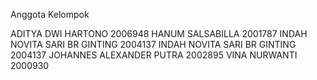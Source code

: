 Anggota Kelompok

ADITYA DWI HARTONO	2006948	
HANUM SALSABILLA	2001787
INDAH NOVITA SARI BR GINTING	2004137	
INDAH NOVITA SARI BR GINTING	2004137	
JOHANNES ALEXANDER PUTRA	2002895	
VINA NURWANTI	2000930	
